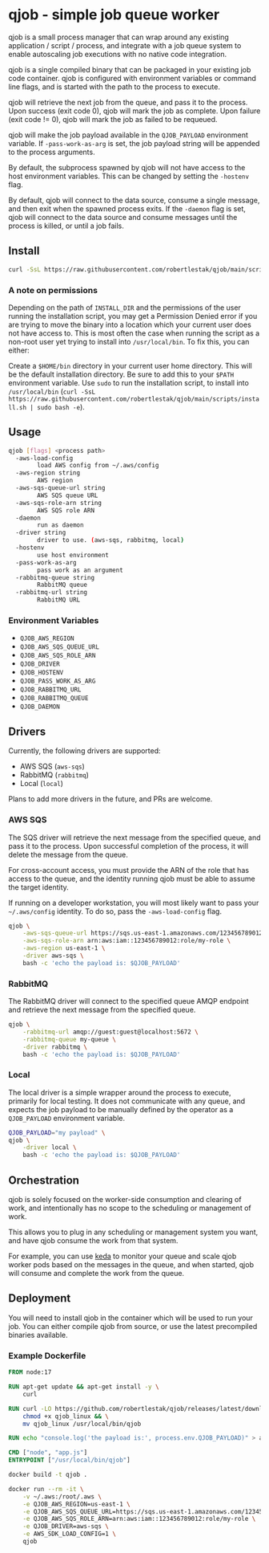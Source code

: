 # qjob - simple job queue worker

qjob is a small process manager that can wrap around any existing application / script / process, and integrate with a job queue system to enable autoscaling job executions with no native code integration.

qjob is a single compiled binary that can be packaged in your existing job code container. qjob is configured with environment variables or command line flags, and is started with the path to the process to execute.

qjob will retrieve the next job from the queue, and pass it to the process. Upon success (exit code 0), qjob will mark the job as complete. Upon failure (exit code != 0), qjob will mark the job as failed to be requeued.

qjob will make the job payload available in the `QJOB_PAYLOAD` environment variable. If `-pass-work-as-arg` is set, the job payload string will be appended to the process arguments.

By default, the subprocess spawned by qjob will not have access to the host environment variables. This can be changed by setting the `-hostenv` flag.

By default, qjob will connect to the data source, consume a single message, and then exit when the spawned process exits. If the `-daemon` flag is set, qjob will connect to the data source and consume messages until the process is killed, or until a job fails.

## Install

```bash
curl -SsL https://raw.githubusercontent.com/robertlestak/qjob/main/scripts/install.sh | bash -e
```

### A note on permissions

Depending on the path of `INSTALL_DIR` and the permissions of the user running the installation script, you may get a Permission Denied error if you are trying to move the binary into a location which your current user does not have access to. This is most often the case when running the script as a non-root user yet trying to install into `/usr/local/bin`. To fix this, you can either:

Create a `$HOME/bin` directory in your current user home directory. This will be the default installation directory. Be sure to add this to your `$PATH` environment variable.
Use `sudo` to run the installation script, to install into `/usr/local/bin` (`curl -SsL https://raw.githubusercontent.com/robertlestak/qjob/main/scripts/install.sh | sudo bash -e`).

## Usage

```bash
qjob [flags] <process path>
  -aws-load-config
        load AWS config from ~/.aws/config
  -aws-region string
        AWS region
  -aws-sqs-queue-url string
        AWS SQS queue URL
  -aws-sqs-role-arn string
        AWS SQS role ARN
  -daemon
        run as daemon
  -driver string
        driver to use. (aws-sqs, rabbitmq, local)
  -hostenv
        use host environment
  -pass-work-as-arg
        pass work as an argument
  -rabbitmq-queue string
        RabbitMQ queue
  -rabbitmq-url string
        RabbitMQ URL
```

### Environment Variables

- `QJOB_AWS_REGION`
- `QJOB_AWS_SQS_QUEUE_URL`
- `QJOB_AWS_SQS_ROLE_ARN`
- `QJOB_DRIVER`
- `QJOB_HOSTENV`
- `QJOB_PASS_WORK_AS_ARG`
- `QJOB_RABBITMQ_URL`
- `QJOB_RABBITMQ_QUEUE`
- `QJOB_DAEMON`

## Drivers

Currently, the following drivers are supported:

- AWS SQS (`aws-sqs`)
- RabbitMQ (`rabbitmq`)
- Local (`local`)

Plans to add more drivers in the future, and PRs are welcome.

### AWS SQS

The SQS driver will retrieve the next message from the specified queue, and pass it to the process. Upon successful completion of the process, it will delete the message from the queue.

For cross-account access, you must provide the ARN of the role that has access to the queue, and the identity running qjob must be able to assume the target identity.

If running on a developer workstation, you will most likely want to pass your `~/.aws/config` identity. To do so, pass the `-aws-load-config` flag.

```bash
qjob \
    -aws-sqs-queue-url https://sqs.us-east-1.amazonaws.com/123456789012/my-queue \
    -aws-sqs-role-arn arn:aws:iam::123456789012:role/my-role \
    -aws-region us-east-1 \
    -driver aws-sqs \
    bash -c 'echo the payload is: $QJOB_PAYLOAD'
```

### RabbitMQ

The RabbitMQ driver will connect to the specified queue AMQP endpoint and retrieve the next message from the specified queue.

```bash
qjob \
    -rabbitmq-url amqp://guest:guest@localhost:5672 \
    -rabbitmq-queue my-queue \
    -driver rabbitmq \
    bash -c 'echo the payload is: $QJOB_PAYLOAD'
```

### Local

The local driver is a simple wrapper around the process to execute, primarily for local testing. It does not communicate with any queue, and expects the job payload to be manually defined by the operator as a `QJOB_PAYLOAD` environment variable.

```bash
QJOB_PAYLOAD="my payload" \
qjob \
    -driver local \
    bash -c 'echo the payload is: $QJOB_PAYLOAD'
```

## Orchestration

qjob is solely focused on the worker-side consumption and clearing of work, and intentionally has no scope to the scheduling or management of work.

This allows you to plug in any scheduling or management system you want, and have qjob consume the work from that system.

For example, you can use [keda](https://keda.sh) to monitor your queue and scale qjob worker pods based on the messages in the queue, and when started, qjob will consume and complete the work from the queue.

## Deployment

You will need to install qjob in the container which will be used to run your job. You can either compile qjob from source, or use the latest precompiled binaries available.

### Example Dockerfile

```dockerfile
FROM node:17

RUN apt-get update && apt-get install -y \
    curl

RUN curl -LO https://github.com/robertlestak/qjob/releases/latest/download/qjob_linux && \
    chmod +x qjob_linux && \
    mv qjob_linux /usr/local/bin/qjob

RUN echo "console.log('the payload is:', process.env.QJOB_PAYLOAD)" > app.js

CMD ["node", "app.js"]
ENTRYPOINT ["/usr/local/bin/qjob"]
```

```bash
docker build -t qjob .
```

```bash
docker run --rm -it \
    -v ~/.aws:/root/.aws \
    -e QJOB_AWS_REGION=us-east-1 \
    -e QJOB_AWS_SQS_QUEUE_URL=https://sqs.us-east-1.amazonaws.com/123456789012/my-queue \
    -e QJOB_AWS_SQS_ROLE_ARN=arn:aws:iam::123456789012:role/my-role \
    -e QJOB_DRIVER=aws-sqs \
    -e AWS_SDK_LOAD_CONFIG=1 \
    qjob
```